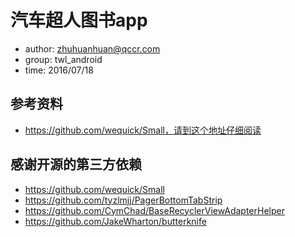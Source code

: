 # 汽车超人图书app
* author: zhuhuanhuan@qccr.com
* group: twl_android
* time: 2016/07/18

## 参考资料
* https://github.com/wequick/Small，请到这个地址仔细阅读

## 感谢开源的第三方依赖
* https://github.com/wequick/Small
* https://github.com/tyzlmjj/PagerBottomTabStrip
* https://github.com/CymChad/BaseRecyclerViewAdapterHelper
* https://github.com/JakeWharton/butterknife